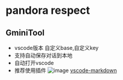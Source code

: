 # pandora respect 
## GminiTool
* vscode版本 自定义base,自定义key
* 支持自动保存对话到本地
* 自动打开vscode
* 推荐使用插件
  ![image](https://github.com/ALbur/autoTools/assets/24468956/cb9a86bc-9050-4da9-94a2-e406de78ca51)
  [vscode-markdown](https://github.com/shd101wyy/vscode-markdown-preview-enhanced/releases)
